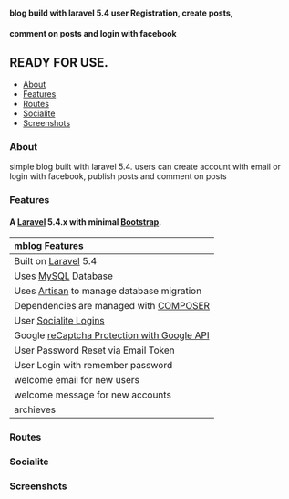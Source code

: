 #### blog build with laravel 5.4 user Registration, create posts,
#### comment on posts and login with facebook

## READY FOR USE.

- [About](#about)
- [Features](#features)
- [Routes](#routes)
- [Socialite](#socialite)
- [Screenshots](#screenshots)  


### About
simple blog built with laravel 5.4.
users can create account with email or login with facebook, publish posts
and comment on posts


### Features
#### A [Laravel](http://laravel.com/) 5.4.x with minimal [Bootstrap](http://getbootstrap.com).

| mblog Features  |
| :------------ |
|Built on [Laravel](http://laravel.com/) 5.4|
|Uses [MySQL](https://github.com/mysql) Database|
|Uses [Artisan](http://laravel.com/docs/5.4/artisan) to manage database migration|
|Dependencies are managed with [COMPOSER](https://getcomposer.org/)|
|User [Socialite Logins](https://github.com/laravel/socialite) |
|Google [reCaptcha Protection with Google API](https://developers.google.com/recaptcha/)|
|User Password Reset via Email Token|
|User Login with remember password|
|welcome email for new users|
|welcome message for new accounts|
|archieves|




### Routes




### Socialite



### Screenshots
